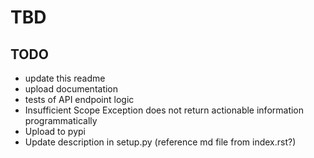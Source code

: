 # TBD

## TODO

- update this readme
- upload documentation
- tests of API endpoint logic
- Insufficient Scope Exception does not return actionable information programmatically
- Upload to pypi
- Update description in setup.py (reference md file from index.rst?)
